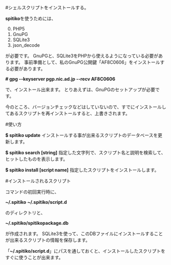 #シェルスクリプトをインストールする。

**spitiko**を使うためには、  

0. PHP5
0. GnuPG
0. SQLite3
0. json_decode

が必要です。
GnuPGと、SQLite3をPHPから使えるようになっている必要があります。
事前準備として、私のGnuPG公開鍵「AF8C0606」をインストールする必要があります。

**\# gpg --keyserver pgp.nic.ad.jp --recv AF8C0606**

で、インストール出来ます。
とりあえずは、GnuPGのセットアップが必要です。

今のところ、バージョンチェックなどはしていないので、すでにインストールしてあるスクリプトを再インストールすると、上書きされます。

#使い方

**$ spitiko update**
インストールする事が出来るスクリプトのデータベースを更新します。

**$ spitiko search [string]**
指定した文字列で、スクリプト名と説明を検索して、ヒットしたものを表示します。

**$ spitiko install [script name]**
指定したスクリプトをインストールします。

#インストールされるスクリプト

コマンドの初回実行時に、

**~/.spitiko**
**~/.spitiko/script.d**

のディレクトリと、

**~/.spitiko/spitikopackage.db**

が作成されます。 SQLite3を使って、このDBファイルにインストールすることが出来るスクリプトの情報を保存します。

「**~/.spitiko/script.d**」にパスを通しておくと、インストールしたスクリプトをすぐに使うことが出来ます。
